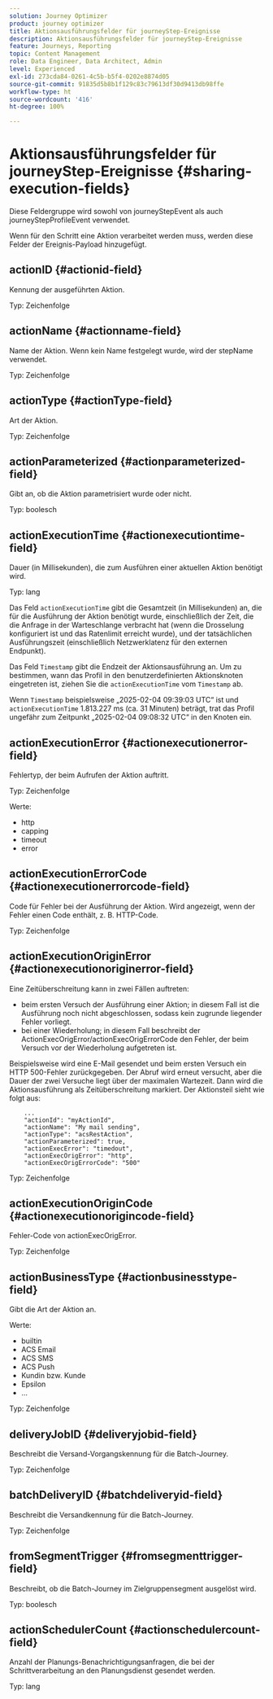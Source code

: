 ```yaml
---
solution: Journey Optimizer
product: journey optimizer
title: Aktionsausführungsfelder für journeyStep-Ereignisse
description: Aktionsausführungsfelder für journeyStep-Ereignisse
feature: Journeys, Reporting
topic: Content Management
role: Data Engineer, Data Architect, Admin
level: Experienced
exl-id: 273cda84-0261-4c5b-b5f4-0202e8874d05
source-git-commit: 91835d5b8b1f129c83c79613df30d9413db98ffe
workflow-type: ht
source-wordcount: '416'
ht-degree: 100%

---
```


# Aktionsausführungsfelder für journeyStep-Ereignisse {#sharing-execution-fields}

Diese Feldergruppe wird sowohl von journeyStepEvent als auch journeyStepProfileEvent verwendet.

Wenn für den Schritt eine Aktion verarbeitet werden muss, werden diese Felder der Ereignis-Payload hinzugefügt.

## actionID {#actionid-field}

Kennung der ausgeführten Aktion.

Typ: Zeichenfolge

## actionName {#actionname-field}

Name der Aktion. Wenn kein Name festgelegt wurde, wird der stepName verwendet.

Typ: Zeichenfolge

## actionType {#actionType-field}

Art der Aktion.

Typ: Zeichenfolge

## actionParameterized {#actionparameterized-field}

Gibt an, ob die Aktion parametrisiert wurde oder nicht.

Typ: boolesch

## actionExecutionTime {#actionexecutiontime-field}

Dauer (in Millisekunden), die zum Ausführen einer aktuellen Aktion benötigt wird.

Typ: lang

Das Feld `actionExecutionTime` gibt die Gesamtzeit (in Millisekunden) an, die für die Ausführung der Aktion benötigt wurde, einschließlich der Zeit, die die Anfrage in der Warteschlange verbracht hat (wenn die Drosselung konfiguriert ist und das Ratenlimit erreicht wurde), und der tatsächlichen Ausführungszeit (einschließlich Netzwerklatenz für den externen Endpunkt).

Das Feld `Timestamp` gibt die Endzeit der Aktionsausführung an. Um zu bestimmen, wann das Profil in den benutzerdefinierten Aktionsknoten eingetreten ist, ziehen Sie die `actionExecutionTime` vom `Timestamp` ab.

Wenn `Timestamp` beispielsweise „2025-02-04 09:39:03 UTC“ ist und `actionExecutionTime` 1.813.227 ms (ca. 31 Minuten) beträgt, trat das Profil ungefähr zum Zeitpunkt „2025-02-04 09:08:32 UTC“ in den Knoten ein.




## actionExecutionError {#actionexecutionerror-field}

Fehlertyp, der beim Aufrufen der Aktion auftritt.

Typ: Zeichenfolge

Werte:
* http
* capping
* timeout
* error

## actionExecutionErrorCode {#actionexecutionerrorcode-field}

Code für Fehler bei der Ausführung der Aktion. Wird angezeigt, wenn der Fehler einen Code enthält, z. B. HTTP-Code.

Typ: Zeichenfolge

## actionExecutionOriginError {#actionexecutionoriginerror-field}

Eine Zeitüberschreitung kann in zwei Fällen auftreten:

* beim ersten Versuch der Ausführung einer Aktion; in diesem Fall ist die Ausführung noch nicht abgeschlossen, sodass kein zugrunde liegender Fehler vorliegt.
* bei einer Wiederholung; in diesem Fall beschreibt der ActionExecOrigError/actionExecOrigErrorCode den Fehler, der beim Versuch vor der Wiederholung aufgetreten ist.

Beispielsweise wird eine E-Mail gesendet und beim ersten Versuch ein HTTP 500-Fehler zurückgegeben. Der Abruf wird erneut versucht, aber die Dauer der zwei Versuche liegt über der maximalen Wartezeit. Dann wird die Aktionsausführung als Zeitüberschreitung markiert. Der Aktionsteil sieht wie folgt aus:

```
    ...
    "actionId": "myActionId",
    "actionName": "My mail sending",
    "actionType": "acsRestAction",
    "actionParameterized": true,
    "actionExecError": "timedout",
    "actionExecOrigError": "http",
    "actionExecOrigErrorCode": "500"
```

Typ: Zeichenfolge

## actionExecutionOriginCode {#actionexecutionorigincode-field}

Fehler-Code von actionExecOrigError.

Typ: Zeichenfolge

## actionBusinessType {#actionbusinesstype-field}

Gibt die Art der Aktion an.

Werte:

* builtin
* ACS Email
* ACS SMS
* ACS Push
* Kundin bzw. Kunde
* Epsilon
* ...

Typ: Zeichenfolge

## deliveryJobID {#deliveryjobid-field}

Beschreibt die Versand-Vorgangskennung für die Batch-Journey.

Typ: Zeichenfolge

## batchDeliveryID {#batchdeliveryid-field}

Beschreibt die Versandkennung für die Batch-Journey.

Typ: Zeichenfolge

## fromSegmentTrigger {#fromsegmenttrigger-field}

Beschreibt, ob die Batch-Journey im Zielgruppensegment ausgelöst wird.

Typ: boolesch

## actionSchedulerCount {#actionschedulercount-field}

Anzahl der Planungs-Benachrichtigungsanfragen, die bei der Schrittverarbeitung an den Planungsdienst gesendet werden.

Typ: lang
